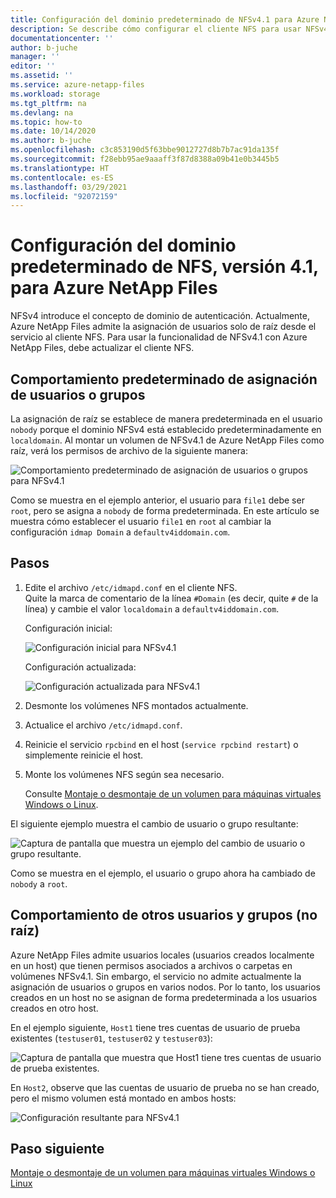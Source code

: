 ```yaml
---
title: Configuración del dominio predeterminado de NFSv4.1 para Azure NetApp Files | Microsoft Docs
description: Se describe cómo configurar el cliente NFS para usar NFSv4.1 con Azure NetApp Files.
documentationcenter: ''
author: b-juche
manager: ''
editor: ''
ms.assetid: ''
ms.service: azure-netapp-files
ms.workload: storage
ms.tgt_pltfrm: na
ms.devlang: na
ms.topic: how-to
ms.date: 10/14/2020
ms.author: b-juche
ms.openlocfilehash: c3c853190d5f63bbe9012727d8b7b7ac91da135f
ms.sourcegitcommit: f28ebb95ae9aaaff3f87d8388a09b41e0b3445b5
ms.translationtype: HT
ms.contentlocale: es-ES
ms.lasthandoff: 03/29/2021
ms.locfileid: "92072159"
---
```

# <a name="configure-nfsv41-default-domain-for-azure-netapp-files"></a>Configuración del dominio predeterminado de NFS, versión 4.1, para Azure NetApp Files

NFSv4 introduce el concepto de dominio de autenticación. Actualmente, Azure NetApp Files admite la asignación de usuarios solo de raíz desde el servicio al cliente NFS. Para usar la funcionalidad de NFSv4.1 con Azure NetApp Files, debe actualizar el cliente NFS.

## <a name="default-behavior-of-usergroup-mapping"></a>Comportamiento predeterminado de asignación de usuarios o grupos

La asignación de raíz se establece de manera predeterminada en el usuario `nobody` porque el dominio NFSv4 está establecido predeterminadamente en `localdomain`. Al montar un volumen de NFSv4.1 de Azure NetApp Files como raíz, verá los permisos de archivo de la siguiente manera:  

![Comportamiento predeterminado de asignación de usuarios o grupos para NFSv4.1](../media/azure-netapp-files/azure-netapp-files-nfsv41-default-behavior-user-group-mapping.png)

Como se muestra en el ejemplo anterior, el usuario para `file1` debe ser `root`, pero se asigna a `nobody` de forma predeterminada.  En este artículo se muestra cómo establecer el usuario `file1` en `root` al cambiar la configuración `idmap Domain` a `defaultv4iddomain.com`.  

## <a name="steps"></a>Pasos 

1. Edite el archivo `/etc/idmapd.conf` en el cliente NFS.   
    Quite la marca de comentario de la línea `#Domain` (es decir, quite `#` de la línea) y cambie el valor `localdomain` a `defaultv4iddomain.com`. 

    Configuración inicial: 
    
    ![Configuración inicial para NFSv4.1](../media/azure-netapp-files/azure-netapp-files-nfsv41-initial-config.png)

    Configuración actualizada:
    
    ![Configuración actualizada para NFSv4.1](../media/azure-netapp-files/azure-netapp-files-nfsv41-updated-config.png)

2. Desmonte los volúmenes NFS montados actualmente.
3. Actualice el archivo `/etc/idmapd.conf`.
4. Reinicie el servicio `rpcbind` en el host (`service rpcbind restart`) o simplemente reinicie el host.
5. Monte los volúmenes NFS según sea necesario.   

    Consulte [Montaje o desmontaje de un volumen para máquinas virtuales Windows o Linux](azure-netapp-files-mount-unmount-volumes-for-virtual-machines.md). 

El siguiente ejemplo muestra el cambio de usuario o grupo resultante: 

![Captura de pantalla que muestra un ejemplo del cambio de usuario o grupo resultante.](../media/azure-netapp-files/azure-netapp-files-nfsv41-resulting-config.png)

Como se muestra en el ejemplo, el usuario o grupo ahora ha cambiado de `nobody` a `root`.

## <a name="behavior-of-other-non-root-users-and-groups"></a>Comportamiento de otros usuarios y grupos (no raíz)

Azure NetApp Files admite usuarios locales (usuarios creados localmente en un host) que tienen permisos asociados a archivos o carpetas en volúmenes NFSv4.1. Sin embargo, el servicio no admite actualmente la asignación de usuarios o grupos en varios nodos. Por lo tanto, los usuarios creados en un host no se asignan de forma predeterminada a los usuarios creados en otro host. 

En el ejemplo siguiente, `Host1` tiene tres cuentas de usuario de prueba existentes (`testuser01`, `testuser02` y `testuser03`): 

![Captura de pantalla que muestra que Host1 tiene tres cuentas de usuario de prueba existentes.](../media/azure-netapp-files/azure-netapp-files-nfsv41-host1-users.png)

En `Host2`, observe que las cuentas de usuario de prueba no se han creado, pero el mismo volumen está montado en ambos hosts:

![Configuración resultante para NFSv4.1](../media/azure-netapp-files/azure-netapp-files-nfsv41-host2-users.png)

## <a name="next-step"></a>Paso siguiente 

[Montaje o desmontaje de un volumen para máquinas virtuales Windows o Linux](azure-netapp-files-mount-unmount-volumes-for-virtual-machines.md)

